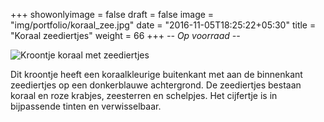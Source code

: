 +++
showonlyimage = false
draft = false
image = "img/portfolio/koraal_zee.jpg"
date = "2016-11-05T18:25:22+05:30"
title = "Koraal zeediertjes"
weight = 66
+++
*-- Op voorraad --*

<!--more-->
![Kroontje koraal met zeediertjes][1]


Dit kroontje heeft een koraalkleurige buitenkant met aan de binnenkant zeediertjes op een donkerblauwe achtergrond. De zeediertjes bestaan koraal en roze krabjes, zeesterren en schelpjes. Het cijfertje is in bijpassende tinten en verwisselbaar.

[1]: /img/portfolio/koraal_zee.jpg
